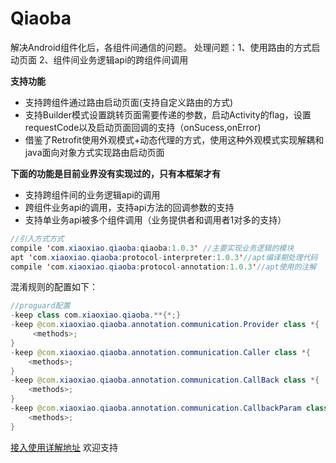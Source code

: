 # Qiaoba
解决Android组件化后，各组件间通信的问题。
处理问题：1、使用路由的方式启动页面  2、组件间业务逻辑api的跨组件间调用

**支持功能**

- 支持跨组件通过路由启动页面(支持自定义路由的方式)
- 支持Builder模式设置跳转页面需要传递的参数，启动Activity的flag，设置requestCode以及启动页面回调的支持（onSucess,onError)
- 借鉴了Retrofit使用外观模式+动态代理的方式，使用这种外观模式实现解耦和java面向对象方式实现路由启动页面

**下面的功能是目前业界没有实现过的，只有本框架才有**

- 支持跨组件间的业务逻辑api的调用
- 跨组件业务api的调用，支持api方法的回调参数的支持
- 支持单业务api被多个组件调用（业务提供者和调用者1对多的支持）


``` java
//引入方式方式
compile 'com.xiaoxiao.qiaoba:qiaoba:1.0.3' //主要实现业务逻辑的模块
apt 'com.xiaoxiao.qiaoba:protocol-interpreter:1.0.3'//apt编译期处理代码
compile 'com.xiaoxiao.qiaoba:protocol-annotation:1.0.3'//apt使用的注解
```

混淆规则的配置如下：
``` java
//proguard配置
-keep class com.xiaoxiao.qiaoba.**{*;}
-keep @com.xiaoxiao.qiaoba.annotation.communication.Provider class *{
     <methods>;
}
-keep @com.xiaoxiao.qiaoba.annotation.communication.Caller class *{
    <methods>;
}
-keep @com.xiaoxiao.qiaoba.annotation.communication.CallBack class *{
    <methods>;
}
-keep @com.xiaoxiao.qiaoba.annotation.communication.CallbackParam class *{
    <methods>;
}
```

[接入使用详解地址](http://blog.csdn.net/u010014658/article/details/53791067)
欢迎支持
